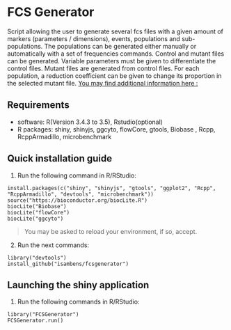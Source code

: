 # FCS Generator
Script allowing the user to generate several fcs files with a given amount of markers (parameters / dimensions), events, populations and sub-populations.
    The populations can be generated either manually or automatically with a set of frequencies commands.
    Control and mutant files can be generated. Variable parameters must be given to differentiate the control files. 
    Mutant files are generated from control files. For each population, a reduction coefficient can be given to change its proportion in the selected mutant file.
	[You may find additional information here :](doc/temp.pdf)
 
	
## Requirements
  * software: R(Version 3.4.3 to 3.5), Rstudio(optional)
  * R packages: shiny, shinyjs, ggcyto, flowCore, gtools, Biobase , Rcpp, RcppArmadillo, microbenchmark
  
## Quick installation guide

  1. Run the following command in R/RStudio:
```
install.packages(c("shiny", "shinyjs", "gtools", "ggplot2", "Rcpp", "RcppArmadillo", "devtools", "microbenchmark"))
source("https://bioconductor.org/biocLite.R")
biocLite("Biobase")
biocLite("flowCore")
biocLite("ggcyto")
```
  >You may be asked to reload your environment, if so, accept.
  
  2. Run the next commands:
```
library("devtools")
install_github("isambens/fcsgenerator")
```

  
## Launching the shiny application

  1. Run the following commands in R/RStudio:
```
library("FCSGenerator")
FCSGenerator.run()
```